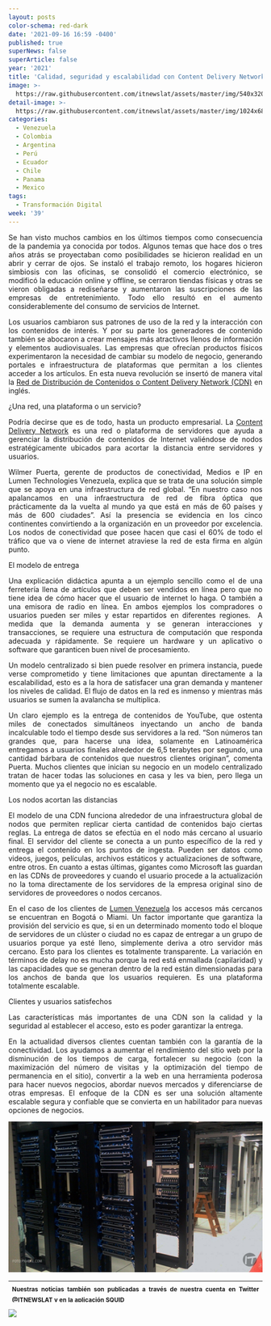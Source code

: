 ```yaml
---
layout: posts
color-schema: red-dark
date: '2021-09-16 16:59 -0400'
published: true
superNews: false
superArticle: false
year: '2021'
title: 'Calidad, seguridad y escalabilidad con Content Delivery Network (CDN)'
image: >-
  https://raw.githubusercontent.com/itnewslat/assets/master/img/540x320/Servidores-p.jpg
detail-image: >-
  https://raw.githubusercontent.com/itnewslat/assets/master/img/1024x680/Servidores-g.jpg
categories:
  - Venezuela
  - Colombia
  - Argentina
  - Perú
  - Ecuador
  - Chile
  - Panama
  - Mexico
tags:
  - Transformación Digital
week: '39'
---
```

<p style="text-align: justify;">Se han visto muchos cambios en los últimos tiempos como consecuencia de la pandemia ya conocida por todos. Algunos temas que hace dos o tres años atrás se proyectaban como posibilidades se hicieron realidad en un abrir y cerrar de ojos. Se instaló el trabajo remoto, los hogares hicieron simbiosis con las oficinas, se consolidó el comercio electrónico, se modificó la educación online y offline, se cerraron tiendas físicas y otras se vieron obligadas a rediseñarse y aumentaron las suscripciones de las empresas de entretenimiento. Todo ello resultó en el aumento considerablemente del consumo de servicios de Internet.</p>
<p style="text-align: justify;">Los usuarios cambiaron sus patrones de uso de la red y la interacción con los contenidos de interés. Y por su parte los generadores de contenido también se abocaron a crear mensajes más atractivos llenos de información y elementos audiovisuales. Las empresas que ofrecían productos físicos experimentaron la necesidad de cambiar su modelo de negocio, generando portales e infraestructura de plataformas que permitan a los clientes acceder a los artículos. En esta nueva revolución se insertó de manera vital la <a href="https://brandcom.us4.list-manage.com/track/click?u=9581ae7daa795e06b11c9f476&amp;id=2875f382b9&amp;e=0af6310e5f">Red de Distribución de Contenidos o Content Delivery Network (CDN)</a> en inglés.</p>
<p style="text-align: justify;">¿Una red, una plataforma o un servicio?</p>
<p style="text-align: justify;">Podría decirse que es de todo, hasta un producto empresarial. La <a href="https://brandcom.us4.list-manage.com/track/click?u=9581ae7daa795e06b11c9f476&amp;id=c879eb6a1d&amp;e=0af6310e5f">Content Delivery Network</a> es una red o plataforma de servidores que ayuda a gerenciar la distribución de contenidos de Internet valiéndose de nodos estratégicamente ubicados para acortar la distancia entre servidores y usuarios.</p>
<p style="text-align: justify;">Wilmer Puerta, gerente de productos de conectividad, Medios e IP en Lumen Technologies Venezuela, explica que se trata de una solución simple que se apoya en una infraestructura de red global. “En nuestro caso nos apalancamos en una infraestructura de red de fibra óptica que prácticamente da la vuelta al mundo ya que está en más de 60 países y más de 600 ciudades”. Así la presencia se evidencia en los cinco continentes convirtiendo a la organización en un proveedor por excelencia. Los nodos de conectividad que posee hacen que casi el 60% de todo el tráfico que va o viene de internet atraviese la red de esta firma en algún punto.</p>
<p style="text-align: justify;">El modelo de entrega</p>
<p style="text-align: justify;">Una explicación didáctica apunta a un ejemplo sencillo como el de una ferretería llena de artículos que deben ser vendidos en línea pero que no tiene idea de cómo hacer que el usuario de internet lo haga. O también a una emisora de radio en línea. En ambos ejemplos los compradores o usuarios pueden ser miles y estar repartidos en diferentes regiones.  A medida que la demanda aumenta y se generan interacciones y transacciones, se requiere una estructura de computación que responda adecuada y rápidamente. Se requiere un hardware y un aplicativo o software que garanticen buen nivel de procesamiento.</p>
<p style="text-align: justify;">Un modelo centralizado si bien puede resolver en primera instancia, puede verse comprometido y tiene limitaciones que apuntan directamente a la escalabilidad, esto es a la hora de satisfacer una gran demanda y mantener los niveles de calidad. El flujo de datos en la red es inmenso y mientras más usuarios se sumen la avalancha se multiplica.</p>
<p style="text-align: justify;">Un claro ejemplo es la entrega de contenidos de YouTube, que ostenta miles de conectados simultáneos inyectando un ancho de banda incalculable todo el tiempo desde sus servidores a la red. “Son números tan grandes que, para hacerse una idea, solamente en Latinoamérica entregamos a usuarios finales alrededor de 6,5 terabytes por segundo, una cantidad bárbara de contenidos que nuestros clientes originan”, comenta Puerta. Muchos clientes que inician su negocio en un modelo centralizado tratan de hacer todas las soluciones en casa y les va bien, pero llega un momento que ya el negocio no es escalable.</p>
<p style="text-align: justify;">Los nodos acortan las distancias</p>
<p style="text-align: justify;">El modelo de una CDN funciona alrededor de una infraestructura global de nodos que permiten replicar cierta cantidad de contenidos bajo ciertas reglas. La entrega de datos se efectúa en el nodo más cercano al usuario final. El servidor del cliente se conecta a un punto específico de la red y entrega el contenido en los puntos de ingesta. Pueden ser datos como videos, juegos, películas, archivos estáticos y actualizaciones de software, entre otros. En cuanto a estas últimas, gigantes como Microsoft las guardan en las CDNs de proveedores y cuando el usuario procede a la actualización no la toma directamente de los servidores de la empresa original sino de servidores de proveedores o nodos cercanos.</p>
<p style="text-align: justify;">En el caso de los clientes de <a href="https://brandcom.us4.list-manage.com/track/click?u=9581ae7daa795e06b11c9f476&amp;id=632f80ed04&amp;e=0af6310e5f">Lumen Venezuela</a> los accesos más cercanos se encuentran en Bogotá o Miami. Un factor importante que garantiza la provisión del servicio es que, si en un determinado momento todo el bloque de servidores de un clúster o ciudad no es capaz de entregar a un grupo de usuarios porque ya esté lleno, simplemente deriva a otro servidor más cercano. Esto para los clientes es totalmente transparente. La variación en términos de delay no es mucha porque la red está enmallada (capilaridad) y las capacidades que se generan dentro de la red están dimensionadas para los anchos de banda que los usuarios requieren. Es una plataforma totalmente escalable.</p>
<p style="text-align: justify;">Clientes y usuarios satisfechos</p>
<p style="text-align: justify;">Las características más importantes de una CDN son la calidad y la seguridad al establecer el acceso, esto es poder garantizar la entrega.</p>
<p style="text-align: justify;">En la actualidad diversos clientes cuentan también con la garantía de la conectividad. Los ayudamos a aumentar el rendimiento del sitio web por la disminución de los tiempos de carga, fortalecer su negocio (con la maximización del número de visitas y la optimización del tiempo de permanencia en el sitio), convertir a la web en una herramienta poderosa para hacer nuevos negocios, abordar nuevos mercados y diferenciarse de otras empresas. El enfoque de la CDN es ser una solución altamente escalable segura y confiable que se convierta en un habilitador para nuevas opciones de negocios.</p>

![](https://raw.githubusercontent.com/itnewslat/assets/master/img/540x320/Servidores-p.jpg)

<table style="height: 42px;" width="569">
<tbody>
<tr>
<td style="text-align: justify;"><sub><strong>Nuestras noticias también son publicadas a través de nuestra cuenta en Twitter <a href="https://twitter.com/itnewslat?lang=es">@ITNEWSLAT</a> y en la aplicación <a href="https://squidapp.co/en/">SQUID</a></strong></sub></td>
</tr>
</tbody>
</table>

<img src="https://tracker.metricool.com/c3po.jpg?hash=56f88a41e39ab42c063cc51676587a04"/>

